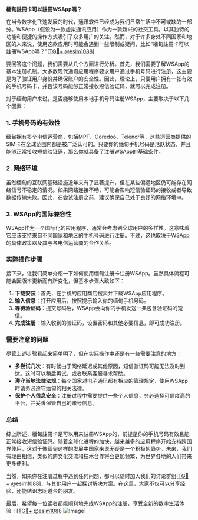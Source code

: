 **緬甸註冊卡可以註冊WSApp嗎？**

在当今数字化飞速发展的时代，通讯软件已经成为我们日常生活中不可或缺的一部分。WSApp（假设为一款虚拟通讯应用）作为一款新兴的社交工具，以其独特的功能和便捷的操作方式吸引了众多用户的关注。然而，对于许多身处不同国家和地区的人来说，使用这款应用时可能会遇到一些限制或疑问，比如“緬甸註冊卡可以註冊WSApp嗎？”[[TG💪+ @esim1088](https://t.me/s/esim1088)]

要回答这个问题，我们需要从几个方面进行分析。首先，我们需要了解WSApp的基本注册机制。大多数现代通讯应用程序要求用户通过手机号码进行注册，这主要是为了验证用户身份并确保账户的安全性。因此，理论上，只要用户拥有一张有效的手机号码卡，并且该号码能够正常接收短信验证码，就可以完成注册。

对于缅甸用户来说，是否能够使用本地手机号码注册WSApp，主要取决于以下几个因素：

### **1. 手机号码的有效性**
缅甸拥有多个电信运营商，包括MPT、Ooredoo、Telenor等，这些运营商提供的SIM卡在全球范围内都是被广泛认可的。只要你的缅甸手机号码是活跃状态，并且能够正常接收短信验证码，那么你就具备了注册WSApp的基础条件。

### **2. 网络环境**
虽然缅甸的互联网基础设施近年来有了显著提升，但在某些偏远地区仍可能存在网络信号不稳定的情况。如果网络连接不畅，可能会影响短信验证码的接收或者导致数据传输失败。因此，在尝试注册之前，建议确保自己处于良好的网络环境中。

### **3. WSApp的国际兼容性**
WSApp作为一个国际化的应用程序，通常会考虑到全球用户的多样性。这意味着它应该支持来自不同国家和地区的手机号码进行注册。不过，这也取决于WSApp的具体政策以及其与各电信运营商的合作关系。

### **实际操作步骤**
接下来，让我们简单介绍一下如何使用缅甸注册卡注册WSApp。虽然具体流程可能会因版本更新而有所变化，但基本步骤大致如下：

1. **下载安装**：首先，在手机的应用商店搜索并下载WSApp应用程序。
2. **输入信息**：打开应用后，按照提示输入你的缅甸手机号码。
3. **等待验证码**：提交号码后，WSApp会向你的手机发送一条包含验证码的短信。
4. **完成注册**：输入收到的验证码，设置密码和其他必要信息，即可成功注册。

### **需要注意的问题**
尽管上述步骤看起来简单明了，但在实际操作中还是有一些需要注意的地方：

- **多尝试几次**：有时候由于网络延迟或其他原因，短信验证码可能无法及时到达。这时可以稍后再试，或者联系客服寻求帮助。
- **遵守当地法律法规**：每个国家对电子通讯都有相应的管理规定，使用WSApp时请务必遵守缅甸的相关法律。
- **保护个人信息安全**：注册过程中需要提供一些个人信息，务必选择可信度高的平台，并妥善保管自己的账号信息。

### **总结**
综上所述，緬甸註冊卡是可以用来註冊WSApp的，前提是你的手机号码有效且能正常接收短信验证码。随着全球化进程的加快，越来越多的应用程序开始支持跨国界使用，这对于像缅甸这样的发展中国家来说无疑是一个积极的趋势。未来，我们有理由相信，类似的跨文化交流和技术合作将会更加频繁，为世界各地的人们带来更多便利。

当然，如果你在注册过程中遇到任何问题，都可以随时加入我们的讨论群组[[TG💪+ @esim1088](https://t.me/s/esim1088)]，与其他用户一起探讨解决方案。在这里，大家不仅可以分享经验，还能结识志同道合的朋友。

最后，希望每一位读者都能顺利地完成WSApp的注册，享受全新的数字生活体验！[[TG💪+ @esim1088](https://t.me/s/esim1088) ![Image](https://i.postimg.cc/4NQfJmqS/Snipaste-2025-05-13-00-14-12.png)]